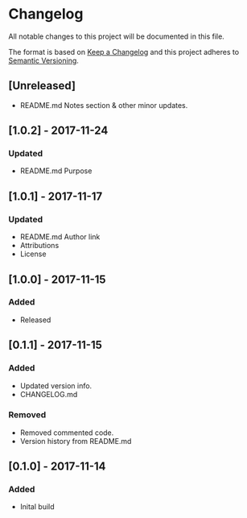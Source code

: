 # Changelog
All notable changes to this project will be documented in this file.

The format is based on [Keep a Changelog](http://keepachangelog.com/en/1.0.0/)
and this project adheres to [Semantic Versioning](http://semver.org/spec/v2.0.0.html).

## [Unreleased]
- README.md Notes section & other minor updates.

## [1.0.2] - 2017-11-24
### Updated
- README.md Purpose

## [1.0.1] - 2017-11-17
### Updated
- README.md Author link
- Attributions
- License

## [1.0.0] - 2017-11-15
### Added
- Released

## [0.1.1] - 2017-11-15
### Added
- Updated version info.
- CHANGELOG.md

### Removed
- Removed commented code.
- Version history from README.md

## [0.1.0] - 2017-11-14
### Added
- Inital build
